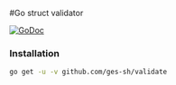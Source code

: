 #Go struct validator

[![GoDoc](https://godoc.org/github.com/ges-sh/validate?status.svg)](https://godoc.org/github.com/ges-sh/validate)

### Installation

```sh
go get -u -v github.com/ges-sh/validate
```
